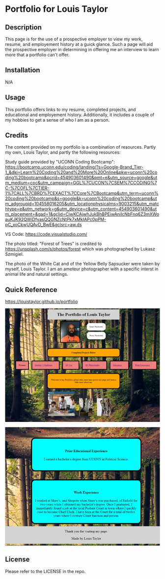 # Portfolio for Louis Taylor

## Description

This page is for the use of a prospective employer to view my work, resume, and employement history at a guick glance. Such a page will aid the prospective employer in determining in offering me an interview to learn more that a portfolio can't offer. 

## Installation

N/A

## Usage

This portfolio offers links to my resume, completed projects, and  educational and employement history. Additionally, it includes a couple of my hobbies to get a sense of who I am as a person. 

## Credits

The content provided on my portfolio is a combination of resources. Partly my own, Louis Taylor, and partly the following resources: 

Study guide provided by "UCONN Coding Bootcamp": https://bootcamp.uconn.edu/coding/landing/?s=Google-Brand_Tier-1_&dki=Learn%20Coding%20and%20More%20Online&pkw=uconn%20coding%20bootcamp&pcrid=454903601490&pmt=e&utm_source=google&utm_medium=cpc&utm_campaign=GGL%7CUCON%7CSEM%7CCODING%7C-%7COFL%7CTIER-1%7CALL%7CBRD%7CEXACT%7CCore%7CBootcamp&utm_term=uconn%20coding%20bootcamp&s=google&k=uconn%20coding%20bootcamp&utm_adgroupid=104558016205&utm_locationphysicalms=9003215&utm_matchtype=e&utm_network=g&utm_device=c&utm_content=454903601490&utm_placement=&gad=1&gclid=CjwKCAjwhJukBhBPEiwAniIcNbFnq6Z3mXWoauKJK92QWiDfyasQQGNZcNtPk7xMkIAPc0pPM-pC_xoCkwUQAvD_BwE&gclsrc=aw.ds

VS Code: https://code.visualstudio.com/

The photo titled: "Forest of Trees" is credited to https://unsplash.com/s/photos/forest which was photographed by Lukasz Szmigiel.

The photo of the White Cat and of the Yellow Belly Sapsucker were taken by myself, Louis Taylor. I am an ameteur photographer with a specific interst in animal life and natural settings.

## Quick Reference

https://louistaylor.github.io/portfolio

![First picture of the top of half of my portfolio](/images/QuickPick1.jpg)

![Second picture of the bottom half of my portfolio](/images/QuickPick2.jpg)


## License

Please refer to the LICENSE in the repo.
